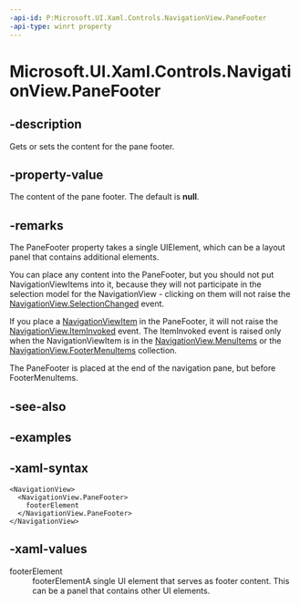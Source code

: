 ```yaml
---
-api-id: P:Microsoft.UI.Xaml.Controls.NavigationView.PaneFooter
-api-type: winrt property
---
```

<!-- Property syntax.
public UIElement PaneFooter { get;  set; }
-->

# Microsoft.UI.Xaml.Controls.NavigationView.PaneFooter


## -description

Gets or sets the content for the pane footer.


## -property-value

The content of the pane footer. The default is **null**.


## -remarks

The PaneFooter property takes a single UIElement, which can be a layout panel that contains additional elements.

You can place any content into the PaneFooter, but you should not put NavigationViewItems into it, because they will not participate in the 
selection model for the NavigationView - clicking on them will not raise the
[NavigationView.SelectionChanged](/uwp/api/Microsoft.UI.Xaml.Controls.NavigationView.SelectionChanged) event.

If you place a [NavigationViewItem](navigationviewitem.md) in the PaneFooter, it will not raise the [NavigationView.ItemInvoked](navigationview_iteminvoked.md) event. The ItemInvoked event is raised only when the NavigationViewItem is in the [NavigationView.MenuItems](navigationview_menuitems.md) or the [NavigationView.FooterMenuItems](navigationview_footermenuitems.md) collection.

The PaneFooter is placed at the end of the navigation pane, but before  FooterMenuItems.

## -see-also


## -examples


## -xaml-syntax

```xaml
<NavigationView>
  <NavigationView.PaneFooter>
    footerElement
  </NavigationView.PaneFooter>
</NavigationView>
```


## -xaml-values

<dt>footerElement</dt><dd>footerElementA single UI element that serves as footer content. This can be a panel that contains other UI elements.</dd>
</dl>


